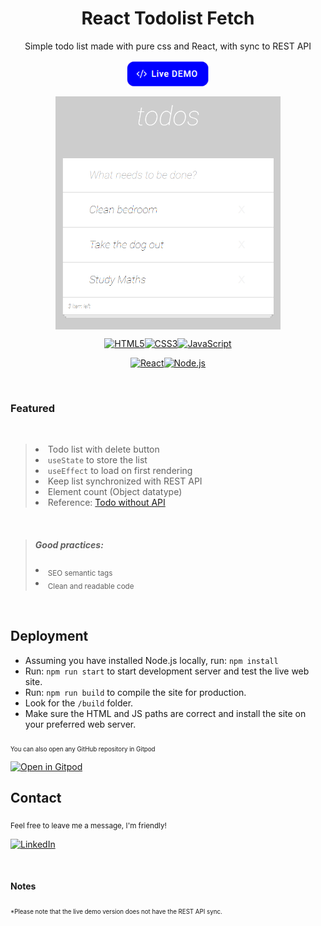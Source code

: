 <h1 align="center">React Todolist Fetch</h1>

<p align="center" >
  Simple todo list made with pure css and React, with sync to REST API
</p>
<p align="center" >
  <a href="https://luisaguadovicaria.github.io/react-todolist/">
    <img height="44px"  src="https://github.com/LuisAguadoVicaria/LuisAguadoVicaria/raw/main/proyect-images/live-demo-button.png" alt="live-demo" align="center">
  </a>
</p>

<p align="center">
  <img width="360px" src="https://github.com/LuisAguadoVicaria/LuisAguadoVicaria/raw/main/proyect-images/react-todo.png" alt="demo-image" align="center">
</p>
<div align="center">

[![HTML5](https://img.shields.io/badge/HTML5-E34F26?style=for-the-badge&logo=html5&logoColor=white)](https://github.com/alexandresanlim/Badges4-README.md-Profile)[![CSS3](https://img.shields.io/badge/CSS3-1572B6?style=for-the-badge&logo=css3&logoColor=white)](https://github.com/Ileriayo/markdown-badges)[![JavaScript](https://img.shields.io/badge/JavaScript-323330?style=for-the-badge&logo=javascript&logoColor=F7DF1E)]()

</div>
<div align="center">

[![React](https://img.shields.io/badge/React-20232A?style=for-the-badge&logo=react&logoColor=61DAFB)](https://reactjs.org/)[![Node.js](https://img.shields.io/badge/Node.js-339933?style=for-the-badge&logo=nodedotjs&logoColor=white)](https://nodejs.org/)
  
</div>
<br>

### Featured

<br>

>   <li>Todo list with delete button</li>
>   <li><code>useState</code> to store the list</li>
>   <li><code>useEffect</code> to load on first rendering</li>
>   <li>Keep list synchronized with REST API</li>
>   <li>Element count (Object datatype)</li>
>   <li>Reference: <a href="https://github.com/LuisAguadoVicaria/react-todolist/">Todo without API</a></li>

<br>

> <h5>Good practices:</h5>
>   <li><sub>SEO semantic tags</sub></li>
>   <li><sub>Clean and readable code</sub></li>

<br>

## Deployment

- Assuming you have installed Node.js locally, run: `npm install`
- Run: `npm run start` to start development server and test the live web site.
- Run: `npm run build` to compile the site for production.
- Look for the `/build` folder.
- Make sure the HTML and JS paths are correct and install the site on your preferred web server.

<sub><sub>You can also open any GitHub repository in Gitpod</sub></sub> 
  
[![Open in Gitpod](https://gitpod.io/button/open-in-gitpod.svg)](https://gitpod.io/#https://github.com/LuisAguadoVicaria/react-todolist-fetch/)

## Contact

  <sub>Feel free to leave me a message, I'm friendly!</sub>
  
  [![LinkedIn](https://img.shields.io/badge/LinkedIn-0077B5?style=for-the-badge&logo=linkedin&logoColor=white)](https://www.linkedin.com/in/luis-aguado-vicar%C3%ADa-546b33241/)

<br>

#### Notes

<small><sub>*Please note that the live demo version does not have the REST API sync.
